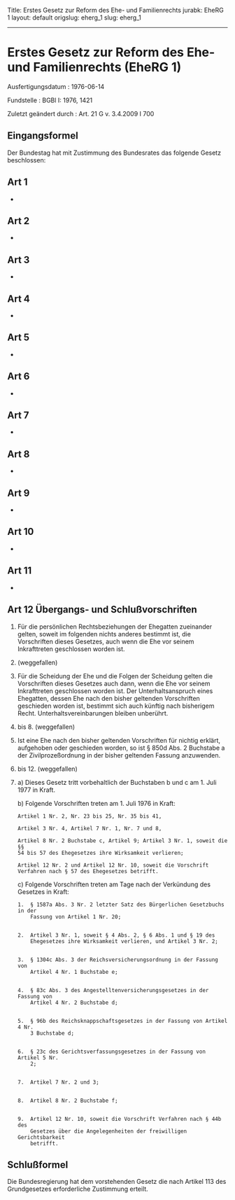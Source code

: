 Title: Erstes Gesetz zur Reform des Ehe- und Familienrechts
jurabk: EheRG 1
layout: default
origslug: eherg_1
slug: eherg_1

---

# Erstes Gesetz zur Reform des Ehe- und Familienrechts (EheRG 1)

Ausfertigungsdatum
:   1976-06-14

Fundstelle
:   BGBl I: 1976, 1421

Zuletzt geändert durch
:   Art. 21 G v. 3.4.2009 I 700


## Eingangsformel

Der Bundestag hat mit Zustimmung des Bundesrates das folgende Gesetz
beschlossen:


## Art 1

-


## Art 2

-


## Art 3

-


## Art 4

-


## Art 5

-


## Art 6

-


## Art 7

-


## Art 8

-


## Art 9

-


## Art 10

-


## Art 11

-


## Art 12 Übergangs- und Schlußvorschriften


1.  Für die persönlichen Rechtsbeziehungen der Ehegatten zueinander
    gelten, soweit im folgenden nichts anderes bestimmt ist, die
    Vorschriften dieses Gesetzes, auch wenn die Ehe vor seinem
    Inkrafttreten geschlossen worden ist.


2.  (weggefallen)


3.  Für die Scheidung der Ehe und die Folgen der Scheidung gelten die
    Vorschriften dieses Gesetzes auch dann, wenn die Ehe vor seinem
    Inkrafttreten geschlossen worden ist. Der Unterhaltsanspruch eines
    Ehegatten, dessen Ehe nach den bisher geltenden Vorschriften
    geschieden worden ist, bestimmt sich auch künftig nach bisherigem
    Recht. Unterhaltsvereinbarungen bleiben unberührt.


4.  bis 8. (weggefallen)


9.  Ist eine Ehe nach den bisher geltenden Vorschriften für nichtig
    erklärt, aufgehoben oder geschieden worden, so ist § 850d Abs. 2
    Buchstabe a der Zivilprozeßordnung in der bisher geltenden Fassung
    anzuwenden.


10. bis 12. (weggefallen)


13.
    a)  Dieses Gesetz tritt vorbehaltlich der Buchstaben b und c am 1. Juli
        1977 in Kraft.


    b)  Folgende Vorschriften treten am 1. Juli 1976 in Kraft:

        Artikel 1 Nr. 2, Nr. 23 bis 25, Nr. 35 bis 41,

        Artikel 3 Nr. 4, Artikel 7 Nr. 1, Nr. 7 und 8,

        Artikel 8 Nr. 2 Buchstabe c, Artikel 9; Artikel 3 Nr. 1, soweit die §§
        54 bis 57 des Ehegesetzes ihre Wirksamkeit verlieren;

        Artikel 12 Nr. 2 und Artikel 12 Nr. 10, soweit die Vorschrift
        Verfahren nach § 57 des Ehegesetzes betrifft.


    c)  Folgende Vorschriften treten am Tage nach der Verkündung des Gesetzes
        in Kraft:

        1.  § 1587a Abs. 3 Nr. 2 letzter Satz des Bürgerlichen Gesetzbuchs in der
            Fassung von Artikel 1 Nr. 20;


        2.  Artikel 3 Nr. 1, soweit § 4 Abs. 2, § 6 Abs. 1 und § 19 des
            Ehegesetzes ihre Wirksamkeit verlieren, und Artikel 3 Nr. 2;


        3.  § 1304c Abs. 3 der Reichsversicherungsordnung in der Fassung von
            Artikel 4 Nr. 1 Buchstabe e;


        4.  § 83c Abs. 3 des Angestelltenversicherungsgesetzes in der Fassung von
            Artikel 4 Nr. 2 Buchstabe d;


        5.  § 96b des Reichsknappschaftsgesetzes in der Fassung von Artikel 4 Nr.
            3 Buchstabe d;


        6.  § 23c des Gerichtsverfassungsgesetzes in der Fassung von Artikel 5 Nr.
            2;


        7.  Artikel 7 Nr. 2 und 3;


        8.  Artikel 8 Nr. 2 Buchstabe f;


        9.  Artikel 12 Nr. 10, soweit die Vorschrift Verfahren nach § 44b des
            Gesetzes über die Angelegenheiten der freiwilligen Gerichtsbarkeit
            betrifft.











## Schlußformel

Die Bundesregierung hat dem vorstehenden Gesetz die nach Artikel 113
des Grundgesetzes erforderliche Zustimmung erteilt.

